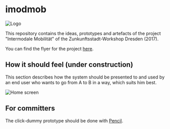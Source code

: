 # imodmob

![Logo](../master/documentation/general/logo.png "Go different")

This repository contains the ideas, prototypes and artefacts of the project "Intermodale Mobilität" of the Zunkunftsstadt-Workshop Dresden (2017).

You can find the flyer for the project [here](../master/documentation/flyer/flyer.pdf).

## How it should feel (under construction)

This section describes how the system should be presented to and used by an end user who wants to go from A to B in a way, which suits him best.

![Home screen](../master/documentation/prototype/home_screen.png "This is how the home screen should look like")

## For committers

The click-dummy prototype should be done with [Pencil](http://pencil.evolus.vn/Features.html).
